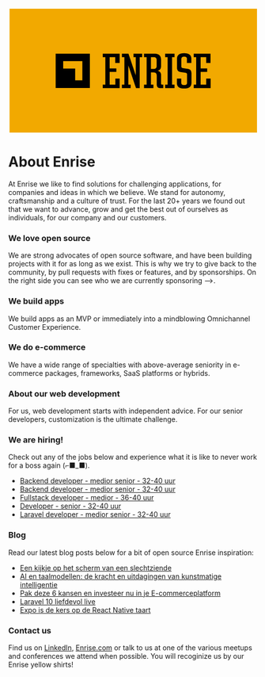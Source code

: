 <p align="center"><a href="https://enrise.com" target="_blank"><img src="https://github.com/enrise/.github/blob/master/images/logo.png?raw=true"></a></p>

# About Enrise

At Enrise we like to find solutions for challenging applications, for companies and ideas in which we believe. We stand for autonomy, craftsmanship and a culture of trust. For the last 20+ years we found out that we want to advance, grow and get the best out of ourselves as individuals, for our company and our customers.

### We love open source

We are strong advocates of open source software, and have been building projects with it for as long as we exist.
This is why we try to give back to the community, by pull requests with fixes or features, and by sponsorships.
On the right side you can see who we are currently sponsoring -->.

### We build apps
We build apps as an MVP or immediately into a mindblowing Omnichannel Customer Experience.

### We do e-commerce
We have a wide range of specialties with above-average seniority in e-commerce packages, frameworks, SaaS platforms or hybrids.

### About our web development
For us, web development starts with independent advice. For our senior developers, customization is the ultimate challenge.

### We are hiring!

Check out any of the jobs below and experience what it is like to never work for a boss again (⌐■_■).

<!-- JOB-LIST:START -->
- [Backend developer - medior  senior - 32-40 uur](https://jobs.enrise.com/developer-team-craft)
- [Backend developer - medior senior - 32-40 uur](https://jobs.enrise.com/backend-developer)
- [Fullstack developer - medior - 36-40 uur](https://jobs.enrise.com/fullstack-developer-team-enigma)
- [Developer - senior - 32-40 uur](https://jobs.enrise.com/senior-developer)
- [Laravel developer - medior senior - 32-40 uur](https://jobs.enrise.com/laravel-developer-2)
<!-- JOB-LIST:END -->

### Blog

Read our latest blog posts below for a bit of open source Enrise inspiration:

<!-- POST-LIST:START -->
- [Een kijkje op het scherm van een slechtziende](https://enrise.com/2023/03/een-kijkje-op-het-scherm-van-een-slechtziende/)
- [AI en taalmodellen: de kracht en uitdagingen van kunstmatige intelligentie](https://enrise.com/2023/03/ai-en-taalmodellen/)
- [Pak deze 6 kansen en investeer nu in je E-commerceplatform](https://enrise.com/2023/03/pak-deze-6-kansen-en-investeer-nu-in-je-e-commerceplatform/)
- [Laravel 10 liefdevol live](https://enrise.com/2023/02/laravel-10-liefdevol-live/)
- [Expo is de kers op de React Native taart](https://enrise.com/2023/02/expo-is-de-kers-op-de-react-native-taart/)
<!-- POST-LIST:END -->

### Contact us

Find us on <a href="https://www.linkedin.com/company/enrise/" target="_blank">LinkedIn</a>, <a href="https://enrise.com" target="_blank">Enrise.com</a> or talk to us at one of the various meetups and conferences we attend when possible. You will recoginize us by our Enrise yellow shirts!

